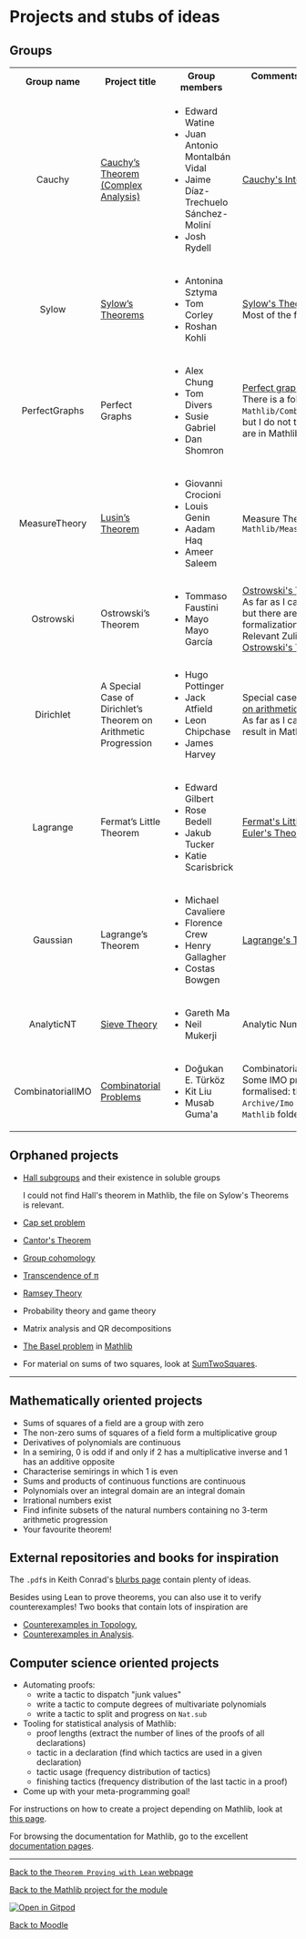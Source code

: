 #  Projects and stubs of ideas

##  Groups

<table><tbody>
<tr>
  <th align="center">
Group name
  </th>
  <th>
Project title
  </th>
  <th>
Group members
  </th>
  <th>
Comments and possible Mathlib reference
  </th>
</tr>

<tr>
  <td align="center">Cauchy
  </td>
  <td>
<a href="https://github.com/EdwardWatine/MA4N1">Cauchy’s Theorem (Complex Analysis)</a>
  </td>
  <td>
    <ul>
      <li>Edward Watine</li>
      <li>Juan Antonio Montalb&aacute;n Vidal</li>
      <li>Jaime D&iacute;az-Trechuelo S&aacute;nchez-Molin&iacute;</li>
      <li>Josh Rydell</li>
    </ul>
  </td>
  <td>
<a href="https://en.wikipedia.org/wiki/Cauchy%27s_integral_formula">Cauchy's Integral Formula</a> in <a href="https://leanprover-community.github.io/mathlib4_docs/find/?pattern=Complex.two_pi_I_inv_smul_circleIntegral_sub_inv_smul_of_differentiable_on_off_countable#doc">Mathlib</a>
  </td>
</tr>

<tr>
  <td align="center">Sylow
  </td>
  <td>
<a href="https://github.com/tom-corley/syl_thm_env">Sylow’s Theorems</a>
  </td>
  <td>
    <ul>
      <li>Antonina Sztyma</li>
      <li>Tom Corley</li>
      <li>Roshan Kohli</li>
    </ul>
  </td>
  <td>
<a href="https://en.wikipedia.org/wiki/Sylow_theorems">Sylow's Theorems</a> in <a href="https://leanprover-community.github.io/mathlib4_docs/find/?pattern=Sylow.exists_subgroup_card_pow_prime_le#doc">Mathlib</a>.<br />
Most of the file <a href="https://leanprover-community.github.io/mathlib4_docs/Mathlib/GroupTheory/Sylow.html">Sylow</a> is relevant.
  </td>
</tr>

<tr>
  <td align="center">PerfectGraphs
  </td>
  <td>
Perfect Graphs
  </td>
  <td>
    <ul>
      <li>Alex Chung</li>
      <li>Tom Divers</li>
      <li>Susie Gabriel</li>
      <li>Dan Shomron</li>
    </ul>
  </td>
  <td>
<a href="https://en.wikipedia.org/wiki/Perfect_graph">Perfect graphs</a> and examples.<br />
There is a folder <code>Mathlib/Combinatorics/SimpleGraph/</code>,
but I do not think that perfect graphs are in Mathlib.
  </td>
</tr>

<tr>
  <td align="center">MeasureTheory
  </td>
  <td>
<a href="https://github.com/AadamHaq/MA4N1-Theorem-Proving-with-Lean">Lusin’s Theorem</a>
  </td>
  <td>
    <ul>
      <li>Giovanni Crocioni</li>
      <li>Louis Genin</li>
      <li>Aadam Haq</li>
      <li>Ameer Saleem</li>
    </ul>
  </td>
  <td>
Measure Theory folder <code>Mathlib/MeasureTheory/</code>
  </td>
</tr>

<tr>
  <td align="center">Ostrowski
  </td>
  <td>
Ostrowski’s Theorem
  </td>
  <td>
    <ul>
      <li>Tommaso Faustini</li>
      <li>Mayo Mayo Garc&iacute;a</li>
    </ul>
  </td>
  <td>
<a href="https://en.wikipedia.org/wiki/Ostrowski%27s_theorem">Ostrowski's Theorem</a>.<br />
As far as I can tell, it is not in Mathlib, but there are some (possible) formalizations.<br />
Relevant Zulip chats:
<a href="https://leanprover.zulipchat.com/#narrow/stream/116395-maths/topic/Seminar.20--.20London.20Learning.20Lean/near/362025148">Link to LLL</a> and
<a href="https://leanprover.zulipchat.com/#narrow/stream/217875-Is-there-code-for-X.3F/topic/Ostrowski's.20theorem">Ostrowski's Theorem thread</a>
  </td>
</tr>

<tr>
  <td align="center">Dirichlet
  </td>
  <td>
A Special Case of Dirichlet’s Theorem on Arithmetic Progression
  </td>
  <td>
    <ul>
      <li>Hugo Pottinger</li>
      <li>Jack Atfield</li>
      <li>Leon Chipchase</li>
      <li>James Harvey</li>
    </ul>
  </td>
  <td>
Special case of <a href="https://en.wikipedia.org/wiki/Dirichlet%27s_theorem_on_arithmetic_progressions">Dirichlet's Theorem on arithmetic progressions</a>.<br />
As far as I can tell, there is no explicit result in Mathlib in this direction.
  </td>
</tr>

<tr>
  <td align="center">Lagrange
  </td>
  <td>
Fermat’s Little Theorem
  </td>
  <td>
    <ul>
      <li>Edward Gilbert</li>
      <li>Rose Bedell</li>
      <li>Jakub Tucker</li>
      <li>Katie Scarisbrick</li>
    </ul>
  </td>
  <td>
<a href="https://en.wikipedia.org/wiki/Fermat%27s_little_theorem">Fermat's Little Theorem</a> in <a href="https://leanprover-community.github.io/mathlib4_docs/find/?pattern=ZMod.pow_card#doc">Mathlib</a><br />
<a href="https://en.wikipedia.org/wiki/Euler%27s_theorem">Euler's Theorem</a> in <a href="https://leanprover-community.github.io/mathlib4_docs/find/?pattern=FiniteField.pow_card_sub_one_eq_one#doc">Mathlib</a>
  </td>
</tr>

<tr>
  <td align="center">Gaussian
  </td>
  <td>
Lagrange’s Theorem
  </td>
  <td>
    <ul>
      <li>Michael Cavaliere</li>
      <li>Florence Crew</li>
      <li>Henry Gallagher</li>
      <li>Costas Bowgen</li>
    </ul>
  </td>
  <td>
<a href="https://en.wikipedia.org/wiki/Lagrange%27s_theorem_(group_theory)">Lagrange's Theorem</a> in <a href="https://leanprover-community.github.io/mathlib4_docs/find/?pattern=Subgroup.card_subgroup_dvd_card#doc">Mathlib</a>
  </td>
</tr>

<tr>
  <td align="center">AnalyticNT
  </td>
  <td>
<a href="https://github.com/grhkm21/LakeSeave">Sieve Theory</a>
  </td>
  <td>
    <ul>
      <li>Gareth Ma</li>
      <li>Neil Mukerji</li>
    </ul>
  </td>
  <td>
Analytic Number Theory
  </td>
</tr>

<tr>
  <td align="center">CombinatorialIMO
  </td>
  <td>
<a href="https://github.com/mgsium/102_comb_lean">Combinatorial Problems</a>
  </td>
  <td>
    <ul>
      <li>Do&gbreve;ukan E. T&uuml;rk&ouml;z</li>
      <li>Kit Liu</li>
      <li>Musab Guma'a</li>
    </ul>
  </td>
  <td>
Combinatorial IMO Problems.<br />
Some IMO problems have been formalised: they should all be in <code>Archive/Imo</code>
(*not* inside the <code>Mathlib</code> folder!)
  </td>
</tr>
</tbody></table>

##  Orphaned projects

* [Hall subgroups](https://en.wikipedia.org/wiki/Hall_subgroup) and their existence in soluble groups

  I could not find Hall's theorem in Mathlib, the file on Sylow's Theorems is relevant.
* [Cap set problem](https://en.wikipedia.org/wiki/Cap_set)
* [Cantor's Theorem](https://en.wikipedia.org/wiki/Cantor%27s_theorem)
* [Group cohomology](https://en.wikipedia.org/wiki/Group_cohomology)
* [Transcendence of &pi;](https://en.wikipedia.org/wiki/Lindemann%E2%80%93Weierstrass_theorem)
* [Ramsey Theory](https://en.wikipedia.org/wiki/Ramsey_theory)
* Probability theory and game theory
* Matrix analysis and QR decompositions
* [The Basel problem](https://en.wikipedia.org/wiki/Basel_problem) in [Mathlib](https://leanprover-community.github.io/mathlib4_docs/find/?pattern=hasSum_zeta_two#doc)
* For material on sums of two squares, look at [SumTwoSquares](https://leanprover-community.github.io/mathlib4_docs/Mathlib/NumberTheory/SumTwoSquares.html).

---

##  Mathematically oriented projects

* Sums of squares of a field are a group with zero
* The non-zero sums of squares of a field form a multiplicative group
* Derivatives of polynomials are continuous
* In a semiring, 0 is odd if and only if 2 has a multiplicative inverse and 1 has an additive opposite
* Characterise semirings in which 1 is even
* Sums and products of continuous functions are continuous
* Polynomials over an integral domain are an integral domain
* Irrational numbers exist
* Find infinite subsets of the natural numbers containing no 3-term arithmetic progression
* Your favourite theorem!

##  External repositories and books for inspiration

The `.pdf`s in Keith Conrad's [blurbs page](https://kconrad.math.uconn.edu/blurbs/) contain plenty of ideas.

Besides using Lean to prove theorems, you can also use it to verify counterexamples!
Two books that contain lots of inspiration are
* [Counterexamples in Topology](https://link.springer.com/book/10.1007/978-1-4612-6290-9),
* [Counterexamples in Analysis](https://faculty.ksu.edu.sa/sites/default/files/_olmsted_1.pdf).

##  Computer science oriented projects

* Automating proofs:
  * write a tactic to dispatch "junk values"
  * write a tactic to compute degrees of multivariate polynomials
  * write a tactic to split and progress on `Nat.sub`
* Tooling for statistical analysis of Mathlib:
  * proof lengths (extract the number of lines of the proofs of all declarations)
  * tactic in a declaration (find which tactics are used in a given declaration)
  * tactic usage (frequency distribution of tactics)
  * finishing tactics (frequency distribution of the last tactic in a proof)
* Come up with your meta-programming goal!

For instructions on how to create a project depending on Mathlib, look at [this page](instructions_for_new_project).

For browsing the documentation for Mathlib, go to the excellent [documentation pages](https://leanprover-community.github.io/mathlib4_docs/).

---

[Back to the `Theorem Proving with Lean` webpage](https://adomani.github.io/Syllabus/MA4N1/toc)

[Back to the Mathlib project for the module](https://github.com/adomani/MA4N1_2023)

[![Open in Gitpod](https://gitpod.io/button/open-in-gitpod.svg)](https://gitpod.io/#https://github.com/adomani/MA4N1_2023)

[Back to Moodle](https://moodle.warwick.ac.uk/course/view.php?id=58287#section-0)
